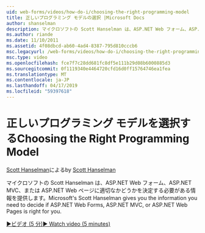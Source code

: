 ```yaml
---
uid: web-forms/videos/how-do-i/choosing-the-right-programming-model
title: 正しいプログラミング モデルの選択 |Microsoft Docs
author: shanselman
description: マイクロソフトの Scott Hanselman は、ASP.NET Web フォーム、ASP.NET MVC、または ASP.NET Web ページに適切なかどうかを決定する必要がある情報を提供します。
ms.author: riande
ms.date: 11/10/2011
ms.assetid: 4f08dbcd-ab60-4ad4-8387-795d810cccb6
msc.legacyurl: /web-forms/videos/how-do-i/choosing-the-right-programming-model
msc.type: video
ms.openlocfilehash: fce7f7c28dd681fc8df5e111b29d08b6000885d3
ms.sourcegitcommit: 0f1119340e4464720cfd16d0ff15764746ea1fea
ms.translationtype: MT
ms.contentlocale: ja-JP
ms.lasthandoff: 04/17/2019
ms.locfileid: "59397618"
---
```

# <a name="choosing-the-right-programming-model"></a><span data-ttu-id="d9880-103">正しいプログラミング モデルを選択する</span><span class="sxs-lookup"><span data-stu-id="d9880-103">Choosing the Right Programming Model</span></span>

<span data-ttu-id="d9880-104">[Scott Hanselman](https://github.com/shanselman)による</span><span class="sxs-lookup"><span data-stu-id="d9880-104">by [Scott Hanselman](https://github.com/shanselman)</span></span>

<span data-ttu-id="d9880-105">マイクロソフトの Scott Hanselman は、ASP.NET Web フォーム、ASP.NET MVC、または ASP.NET Web ページに適切なかどうかを決定する必要がある情報を提供します。</span><span class="sxs-lookup"><span data-stu-id="d9880-105">Microsoft's Scott Hanselman gives you the information you need to decide if ASP.NET Web Forms, ASP.NET MVC, or ASP.NET Web Pages is right for you.</span></span>

[<span data-ttu-id="d9880-106">&#9654;ビデオ (5 分)</span><span class="sxs-lookup"><span data-stu-id="d9880-106">&#9654; Watch video (5 minutes)</span></span>](https://channel9.msdn.com/Blogs/ASP-NET-Site-Videos/choosing-the-right-programming-model)
